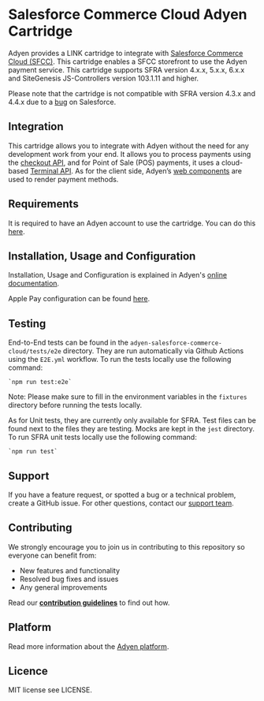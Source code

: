 # Salesforce Commerce Cloud Adyen Cartridge

Adyen provides a LINK cartridge to integrate with [Salesforce Commerce Cloud (SFCC)](https://www.adyen.com/partners/salesforce-commerce-cloud). This cartridge enables a SFCC storefront to use the Adyen payment service. This cartridge supports SFRA version 4.x.x, 5.x.x, 6.x.x and SiteGenesis JS-Controllers version 103.1.11 and higher.

Please note that the cartridge is not compatible with SFRA version 4.3.x and 4.4.x due to a [bug](https://github.com/SalesforceCommerceCloud/storefront-reference-architecture/pull/797) on Salesforce.

## Integration
This cartridge allows you to integrate with Adyen without the need for any development work from your end. It allows you to process payments using the [checkout API](https://docs.adyen.com/api-explorer/#/CheckoutService/v67/overview), and for Point of Sale (POS) payments, it uses a cloud-based [Terminal API](https://docs.adyen.com/point-of-sale/terminal-api-fundamentals). As for the client side, Adyen’s [web components](https://docs.adyen.com/online-payments/components-web) are used to render payment methods.

## Requirements

It is required to have an Adyen account to use the cartridge. You can do this [here](https://www.adyen.com/signup).

## Installation, Usage and Configuration

Installation, Usage and Configuration is explained in Adyen's [online documentation](https://docs.adyen.com/plugins/salesforce-commerce-cloud/).

Apple Pay configuration can be found [here](https://docs.adyen.com/plugins/salesforce-commerce-cloud/set-up-payment-methods/#set-up-apple-pay-on-the-web).

## Testing
End-to-End tests can be found in the `adyen-salesforce-commerce-cloud/tests/e2e` directory. 
They are run automatically via Github Actions using the `E2E.yml` workflow.
To run the tests locally use the following command:
```
`npm run test:e2e`
```
Note: Please make sure to fill in the environment variables in the `fixtures` directory before running the tests locally.

As for Unit tests, they are currently only available for SFRA. Test files can be found next to the files they are testing. Mocks are kept in the `jest` directory.
To run SFRA unit tests locally use the following command:
```
`npm run test`
```

## Support
If you have a feature request, or spotted a bug or a technical problem, create a GitHub issue. For other questions, contact our [support team](https://support.adyen.com/hc/en-us/requests/new?ticket_form_id=360000705420).

## Contributing
We strongly encourage you to join us in contributing to this repository so everyone can benefit from:
* New features and functionality
* Resolved bug fixes and issues
* Any general improvements

Read our [**contribution guidelines**](CONTRIBUTING.md) to find out how.

## Platform

Read more information about the [Adyen platform](https://www.adyen.com/platform).

## Licence

MIT license see LICENSE.
